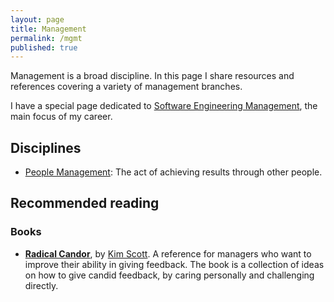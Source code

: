 ```yaml
---
layout: page
title: Management
permalink: /mgmt
published: true
---
```


Management is a broad discipline. In this page I share resources and references covering a variety of management branches.

I have a special page dedicated to [Software Engineering Management](/mgmt/swe), the main focus of my career.

## Disciplines

- [People Management](/mgmt/people): The act of achieving results through other people.

## Recommended reading

### Books

- **[Radical Candor](https://www.amazon.com/Radical-Candor-Revised-Kick-Ass-Humanity/dp/1250235375)**, by [Kim Scott](https://kimmalonescott.com/). A reference for managers who want to improve their ability in giving feedback. The book is a collection of ideas on how to give candid feedback, by caring personally and challenging directly.